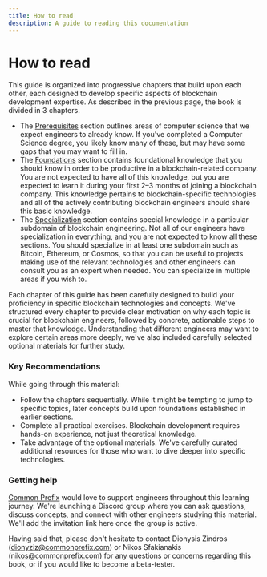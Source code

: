 ```yaml
---
title: How to read
description: A guide to reading this documentation
---
```


# How to read

This guide is organized into progressive chapters that build upon each other, each designed to develop specific aspects of blockchain development expertise. As described in the previous page, the book is divided in 3 chapters.

* The [Prerequisites](prerequisites/language-proficiency.md) section outlines areas of computer science that we expect engineers to already know. If you've completed a Computer Science degree, you likely know many of these, but may have some gaps that you may want to fill in.
* The [Foundations](foundations/blockchain-basics.md) section contains foundational knowledge that you should know in order to be productive in a blockchain-related company. You are not expected to have all of this knowledge, but you are expected to learn it during your first 2–3 months of joining a blockchain company. This knowledge pertains to blockchain-specific technologies and all of the actively contributing blockchain engineers should share this basic knowledge.
* The [Specialization](specialization/bitcoin.md) section contains special knowledge in a particular subdomain of blockchain engineering. Not all of our engineers have specialization in everything, and you are not expected to know all these sections. You should specialize in at least one subdomain such as Bitcoin, Ethereum, or Cosmos, so that you can be useful to projects making use of the relevant technologies and other engineers can consult you as an expert when needed. You can specialize in multiple areas if you wish to.

Each chapter of this guide has been carefully designed to build your proficiency in specific blockchain technologies and concepts. We've structured every chapter to provide clear motivation on why each topic is crucial for blockchain engineers, followed by concrete, actionable steps to master that knowledge. Understanding that different engineers may want to explore certain areas more deeply, we've also included carefully selected optional materials for further study.

### Key Recommendations

While going through this material:

* Follow the chapters sequentially. While it might be tempting to jump to specific topics, later concepts build upon foundations established in earlier sections.
* Complete all practical exercises. Blockchain development requires hands-on experience, not just theoretical knowledge.
* Take advantage of the optional materials. We've carefully curated additional resources for those who want to dive deeper into specific technologies.

### Getting help

[Common Prefix](https://commonprefix.com) would love to support engineers throughout this learning journey. We're launching a Discord group where you can ask questions, discuss concepts, and connect with other engineers studying this material. We'll add the invitation link here once the group is active.

Having said that, please don't hesitate to contact Dionysis Zindros (dionyziz@commonprefix.com) or Nikos Sfakianakis (nikos@commonprefix.com) for any questions or concerns regarding this book, or if you would like to become a beta-tester.
